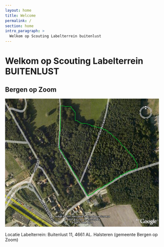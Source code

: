 ```yaml
---
layout: home
title: Welcome
permalink: /
section: home
intro_paragraph: >
  Welkom op Scouting Labelterrein buitenlust  
---
```


# Welkom op Scouting Labelterrein BUITENLUST

## Bergen op Zoom

![lucht foto terein](../assets/img/overzichtsfoto.jpg)

Locatie Labelterrein: Buitenlust 11, 4661 AL. Halsteren (gemeente Bergen op Zoom)
